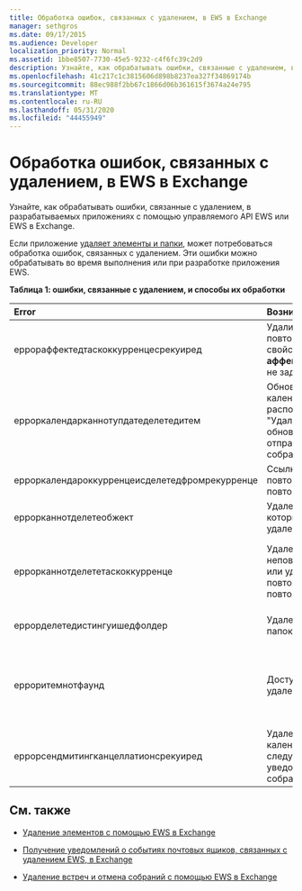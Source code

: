```yaml
---
title: Обработка ошибок, связанных с удалением, в EWS в Exchange
manager: sethgros
ms.date: 09/17/2015
ms.audience: Developer
localization_priority: Normal
ms.assetid: 1bbe8507-7730-45e5-9232-c4f6fc39c2d9
description: Узнайте, как обрабатывать ошибки, связанные с удалением, в разрабатываемых приложениях с помощью управляемого API EWS или EWS в Exchange.
ms.openlocfilehash: 41c217c1c3815606d898b8237ea327f34869174b
ms.sourcegitcommit: 88ec988f2bb67c1866d06b361615f3674a24e795
ms.translationtype: MT
ms.contentlocale: ru-RU
ms.lasthandoff: 05/31/2020
ms.locfileid: "44455949"
---
```

# <a name="handling-deletion-related-errors-in-ews-in-exchange"></a>Обработка ошибок, связанных с удалением, в EWS в Exchange

Узнайте, как обрабатывать ошибки, связанные с удалением, в разрабатываемых приложениях с помощью управляемого API EWS или EWS в Exchange.
  
Если приложение [удаляет элементы и папки](deleting-items-by-using-ews-in-exchange.md), может потребоваться обработка ошибок, связанных с удалением. Эти ошибки можно обрабатывать во время выполнения или при разработке приложения EWS.
  
**Таблица 1: ошибки, связанные с удалением, и способы их обработки**

|**Error**|**Возникает при попытке...**|**Обработать его по...**|
|:-----|:-----|:-----|
|еррораффектедтаскоккурренцесрекуиред  <br/> |Удалить экземпляр повторяющейся задачи, но свойство **аффектедтаскоккурренце** не задано.  <br/> |Установка свойства **аффектедтаскоккурренце** и повторная попытка удаления.  <br/> |
|ерроркалендарканнотупдатеделетедитем  <br/> |Обновление элемента календаря, расположенного в папке "Удаленные", когда обновление приведет к отправке приглашения на собрание участникам.  <br/> |Отмена обновления или перемещение элемента календаря обратно в папку календаря по умолчанию и обновление элемента календаря.  <br/> |
|ерроркалендароккурренцеисделетедфромрекурренце  <br/> |Ссылка на удаленное повторение повторяющейся встречи.  <br/> |Удаление ссылки на удаленный экземпляр.  <br/> |
|еррорканнотделетеобжект  <br/> |Удаление элемента, который не может быть удален.  <br/> |Выход из пробных попыток удалить элемент.  <br/> |
|еррорканнотделететаскоккурренце  <br/> |Удаление неповторяющейся задачи или удаление последнего повторения повторяющейся задачи.  <br/> |Удаление неповторяющейся задачи или завершение попытки удалить последнее вхождение повторяющейся задачи.  <br/> |
|еррорделетедистингуишедфолдер  <br/> |Удаление различающихся папок.  <br/> |Указывает, что невозможно удалить папки по умолчанию.  <br/> |
|ерроритемнотфаунд  <br/> |Доступ к окончательно удаленному элементу.  <br/> |Удаление ссылок на элемент при его удалении из хранилища. При восстановлении элемента убедитесь, что необходимые ссылки на клиенте возобновлены.  <br/> |
|еррорсендмитингканцеллатионсрекуиред  <br/> |Удаление элемента календаря без указания, следует ли отправлять уведомления об отмене собрания.  <br/> |Указание того, что уведомления об отмене собрания должны или не должны отправляться.  <br/> |
   
## <a name="see-also"></a>См. также


- [Удаление элементов с помощью EWS в Exchange](deleting-items-by-using-ews-in-exchange.md)
    
- [Получение уведомлений о событиях почтовых ящиков, связанных с удалением EWS, в Exchange](pull-notifications-for-ews-deletion-related-mailbox-events-in-exchange.md)
    
- [Удаление встреч и отмена собраний с помощью EWS в Exchange](how-to-delete-appointments-and-cancel-meetings-by-using-ews-in-exchange.md)
    

